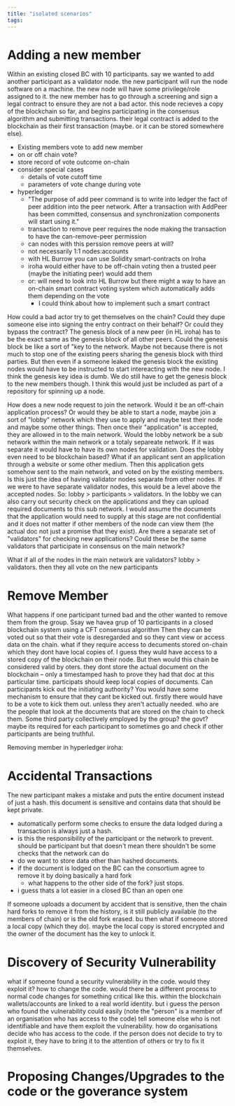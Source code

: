 ```yaml
---
title: "isolated scenarios"
tags: 
---
```

# Adding a new member
Within an existing closed BC with 10 participants. say we wanted to add another participant as a validator node. the new participant will run the node software on a machine. the new node will have some privilege/role assigned to it. the new member has to go through a screening and sign a legal contract to ensure they are not a bad actor. this node recieves a copy of the blockchain so far, and begins participating in the consensus algorithm and submitting transactions. their legal contract is added to the blockchain as their first transaction (maybe. or it can be stored somewhere else). 

- Existing members vote to add new member
- on or off chain vote?
- store record of vote outcome on-chain
- consider special cases
	- details of vote cutoff time
	- parameters of vote change during vote
- hyperledger
	- "The purpose of add peer command is to write into ledger the fact of peer addition into the peer network. After a transaction with AddPeer has been committed, consensus and synchronization components will start using it."
	- transaction to remove peer requires the node making the transaction to have the can-remove-peer permission
	- can nodes with this perssion remove peers at will?
	- not necessarily 1:1 nodes:accounts
	- with HL Burrow you can use Solidity smart-contracts on Iroha
	- iroha would either have to be off-chain voting then a trusted peer (maybe the initiating peer) would add them
	- or: will need to look into HL Burrow but there might a way to have an on-chain smart contract voting system which automatically adds them depending on the vote
		- I could think about how to implement such a smart contract

How could a bad actor try to get themselves on the chain? Could they dupe someone else into signing the entry contract on their behalf? Or could they bypass the contract? The genesis block of a new peer (in HL iroha) has to be the exact same as the genesis block of all other peers. Could the genesis block be like a sort of "key to the network. Maybe not because there is not much to stop one of the existing peers sharing the genesis block with third parties. But then even if a someone leaked the genesis block the existing nodes would have to be instructed to start intereacting with the new node. I think the genesis key idea is dumb. We do still have to get the genesis block to the new members though. I think this would just be included as part of a repository for spinning up a node. 

How does a new node request to join the network. Would it be an off-chain application process? Or would they be able to start a node, maybe join a sort of "lobby" network which they use to apply and maybe test their node and maybe some other things. Then once their "application" is accepted, they are allowed in to the main network. Would the lobby network be a sub network within the main network or a totaly separeate network. If it was separate it would have to have its own nodes for vaildation. Does the lobby even need to be blockchain based? What if an applicant sent an application through a website or some other medium. Then this application gets somehow sent to the main network, and voted on by the existing members. Is this just the idea of having validator nodes separate from other nodes. If we were to have separate validator nodes, this would be a level above the accepted nodes. So: lobby > participants > validators. In the lobby we can also carry out security check on the applications and they can upload required documents to this sub network. I would assume the documents that the application would need to supply at this stage are not confidential and it does not matter if other members of the node can view them (the actual doc not just a promise that they exist). Are there a separate set of "validators" for checking new applications? Could these be the same validators that participate in consensus on the main network? 

What if all of the nodes in the main network are validators? lobby > validators. then they all vote on the new participants

# Remove Member
What happens if one participant turned bad and the other wanted to remove them from the group. Ssay we havea grup of 10 participants in a closed blockchain system using a CFT consensus algorithm Then they can be voted out so that their vote is desregarded and so they cant view or access data on the chain. what if they require access to decuments stored on-chain which they dont have local copies of. I guess they wuld have access to a stored copy of the blockchain on their node. But then would this chain be considered valid by oters. they dont store the actual document on the blockchain – only a timestamped hash to prove they had that doc at this particular time. participats should keep local copies of documents. Can participants kick out the initiating authority? You would have some mechanism to ensure that they cant be kicked out. firstly there would have to be a vote to kick them out. unless they aren't actually needed. who are the people that look at the documents that are stored on the chain to check them. Some third party collectively employed by the group? the govt? maybe its required for each participant to sometimes go and check if other participants are being truthful.

Removing member in hyperledger iroha: 


# Accidental Transactions
The new participant makes a mistake and puts the entire document instead of just a hash. this document is sensitive and contains data that should be kept private. 
 - automatically perform some checks to ensure the data lodged during a transaction is always just a hash.
 - is this the responsibility of the participant or the network to prevent. should be participant but that doesn't mean there shouldn't be some checks that the network can do 
 - do we want to store data other than hashed documents.
 - if the document is lodged on the BC can the consortium agree to remove it by doing basically a hard fork
	 - what happens to the other side of the fork? just stops. 
 - i guess thats a lot easier in a closed BC than an open one

If someone uploads a document by accident that is sensitive, then the chain hard forks to remove it from the history, is it still publicly available (to the members of chain) or is the old fork erased. bu then what if someone stored a local copy (which they do). maybe the local copy is stored encrypted and the owner of the document has the key to unlock it.

# Discovery of Security Vulnerability
what if someone found a security vulnerability in the code. would they exploit it? how to change the code. would there be a different process to normal code changes for something critical like this. within the blockchain wallets/accounts are linked to a real world identity. but i guess the person who found the vulnerability could easily (note the "person" is a member of an organisation who has access to the code) tell someone else who is not identifiable and have them exploit the vulnerability. how do organisations decide who has access to the code. if the person does not decide to try to exploit it, they have to bring it to the attention of others or try to fix it themselves. 

# Proposing Changes/Upgrades to the code or the goverance system

